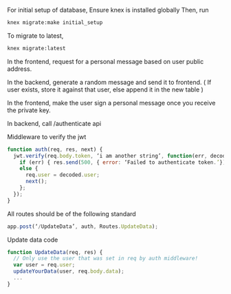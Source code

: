 For initial setup of database,
Ensure knex is installed globally
Then, run

```sh
knex migrate:make initial_setup
```
To migrate to latest,
```sh
knex migrate:latest
```

In the frontend, request for a personal message based on user public address.

In the backend, generate a random message and send it to frontend. (
    If user exists, store it against that user, else append it in the new table
)

In the frontend, make the user sign a personal message once you receive the private key.

In backend, call /authenticate api

Middleware to verify the jwt
```js
function auth(req, res, next) {
  jwt.verify(req.body.token, ‘i am another string’, function(err, decoded) {
    if (err) { res.send(500, { error: ‘Failed to authenticate token.’}); }
    else {
      req.user = decoded.user;
      next();
    };
  });
}
```

All routes should be of the following standard
```js
app.post(‘/UpdateData’, auth, Routes.UpdateData);
```

Update data code
```js
function UpdateData(req, res) {
  // Only use the user that was set in req by auth middleware!
  var user = req.user;
  updateYourData(user, req.body.data);
  ...
}
```
